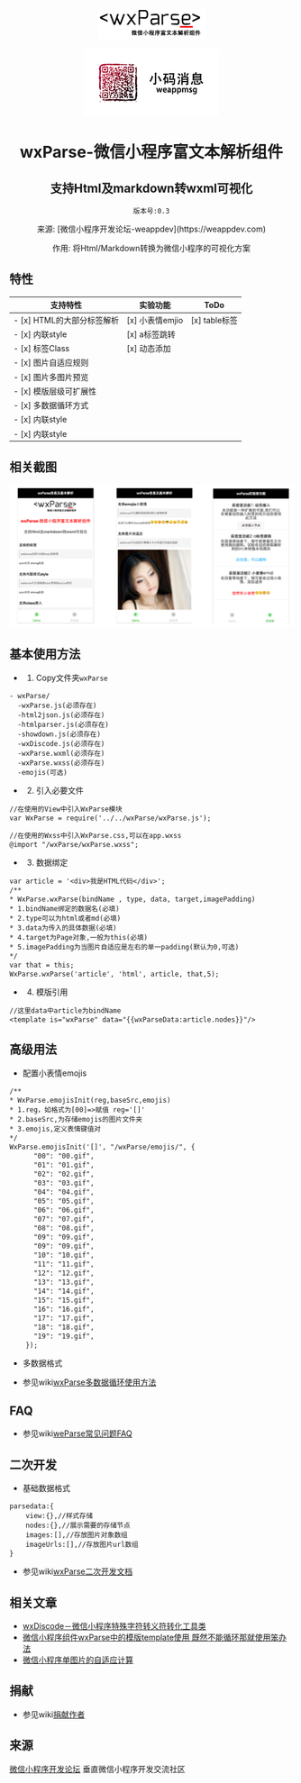 
<p align="center"><a href="https://github.com/icindy/wxParse" target="_blank"><img src="screenshoot/wxParse_logo.jpg"></a></p>
<p align="center"><a href="https://github.com/icindy/wxParse" target="_blank"><img src="screenshoot/weappmsg_qr.jpg"></a></p>
<h1 align="center" style="margin-bottom: 20px;">wxParse-微信小程序富文本解析组件</h1>
<h2 align="center">支持Html及markdown转wxml可视化</h2>
<p align="center"><code>版本号:0.3</code></p>
<p align="center">来源: [微信小程序开发论坛-weappdev](https://weappdev.com)</p>
<p align="center">作用: 将Html/Markdown转换为微信小程序的可视化方案</p>


## 特性


| 支持特性        | 实验功能           | ToDo  |
| ------------- |-------------| -----|
| - [x] HTML的大部分标签解析 | [x] 小表情emjio | [x] table标签 |
| - [x] 内联style          | [x] a标签跳转   |               |
| - [x] 标签Class          | [x] 动态添加    |               |
| - [x] 图片自适应规则       |               |                |
| - [x] 图片多图片预览      |                |               |
| - [x] 模版层级可扩展性    |                |               |
| - [x] 多数据循环方式      |                |  |
| - [x] 内联style         |                |   |
| - [x] 内联style         |                |   |

## 相关截图

![相关截图](screenshoot/screen.jpg)

## 基本使用方法

* 1. Copy文件夹`wxParse`
```
- wxParse/
  -wxParse.js(必须存在)
  -html2json.js(必须存在)
  -htmlparser.js(必须存在)
  -showdown.js(必须存在)
  -wxDiscode.js(必须存在)
  -wxParse.wxml(必须存在)
  -wxParse.wxss(必须存在)
  -emojis(可选)
```

* 2. 引入必要文件

```
//在使用的View中引入WxParse模块
var WxParse = require('../../wxParse/wxParse.js');
```

```
//在使用的Wxss中引入WxParse.css,可以在app.wxss
@import "/wxParse/wxParse.wxss";
```

* 3. 数据绑定
```
var article = '<div>我是HTML代码</div>';
/**
* WxParse.wxParse(bindName , type, data, target,imagePadding)
* 1.bindName绑定的数据名(必填)
* 2.type可以为html或者md(必填)
* 3.data为传入的具体数据(必填)
* 4.target为Page对象,一般为this(必填)
* 5.imagePadding为当图片自适应是左右的单一padding(默认为0,可选)
*/
var that = this;
WxParse.wxParse('article', 'html', article, that,5);
```

* 4. 模版引用
```
//这里data中article为bindName
<template is="wxParse" data="{{wxParseData:article.nodes}}"/>
```

## 高级用法

* 配置小表情emojis
```
/**
* WxParse.emojisInit(reg,baseSrc,emojis)
* 1.reg，如格式为[00]=>赋值 reg='[]'
* 2.baseSrc,为存储emojis的图片文件夹
* 3.emojis,定义表情键值对
*/
WxParse.emojisInit('[]', "/wxParse/emojis/", {
      "00": "00.gif",
      "01": "01.gif",
      "02": "02.gif",
      "03": "03.gif",
      "04": "04.gif",
      "05": "05.gif",
      "06": "06.gif",
      "07": "07.gif",
      "08": "08.gif",
      "09": "09.gif",
      "09": "09.gif",
      "10": "10.gif",
      "11": "11.gif",
      "12": "12.gif",
      "13": "13.gif",
      "14": "14.gif",
      "15": "15.gif",
      "16": "16.gif",
      "17": "17.gif",
      "18": "18.gif",
      "19": "19.gif",
    });
```

* 多数据格式
 + 参见wiki[wxParse多数据循环使用方法](https://github.com/icindy/wxParse/wiki/wxParse%E5%A4%9A%E6%95%B0%E6%8D%AE%E5%BE%AA%E7%8E%AF%E4%BD%BF%E7%94%A8%E6%96%B9%E6%B3%95)

## FAQ

* 参见wiki[weParse常见问题FAQ](https://github.com/icindy/wxParse/wiki/wxParse%E5%B8%B8%E8%A7%81%E9%97%AE%E9%A2%98FAQ)

## 二次开发

* 基础数据格式

```
parsedata:{
    view:{},//样式存储
    nodes:{},//展示需要的存储节点
    images:[],//存放图片对象数组
    imageUrls:[],//存放图片url数组
}

```

* 参见wiki[wxParse二次开发文档](https://github.com/icindy/wxParse/wiki/wxParse%E4%BA%8C%E6%AC%A1%E5%BC%80%E5%8F%91%E6%96%87%E6%A1%A3)

## 相关文章

* [wxDiscode－微信小程序特殊字符转义符转化工具类](http://weappdev.com/t/wxdiscode/203)
* [微信小程序组件wxParse中的模版template使用 既然不能循环那就使用笨办法](http://weappdev.com/t/wxparse-template/192)
* [微信小程序单图片的自适应计算](https://weappdev.com/t/topic/301)

## 捐献

* 参见wiki[捐献作者](https://github.com/icindy/wxParse/wiki/%E6%8D%90%E7%8C%AE%E4%BD%9C%E8%80%85)

## 来源
[微信小程序开发论坛](http://weappdev.com)
垂直微信小程序开发交流社区


